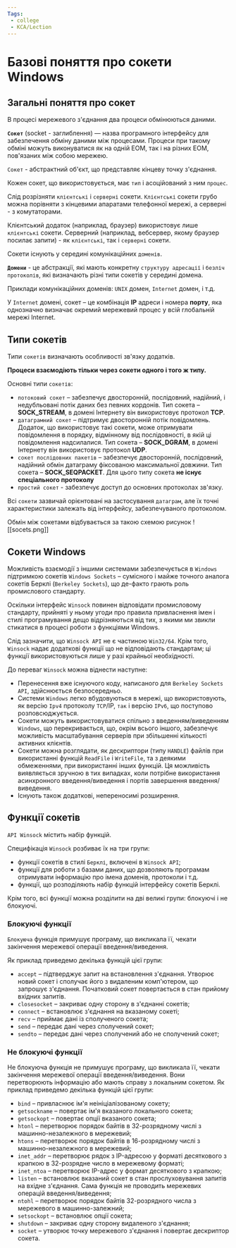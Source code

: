 ```yaml
---
Tags: 
 - college
 - KCA/Lection
---
```

# Базові поняття про сокети Windows
## Загальні поняття про сокет
В процесі мережевого з'єднання два процеси обмінюються даними. 

**`Сокет`** (socket - заглиблення) — назва програмного інтерфейсу для забезпечення обміну даними між процесами. Процеси при такому обміні можуть виконуватися як на одній ЕОМ, так і на різних ЕОМ, пов'язаних між собою мережею.

`Сокет` - абстрактний об'єкт, що представляє кінцеву точку з'єднання.

Кожен сокет, що використовується, має `тип` і асоційований з ним `процес`. 

Слід розрізняти `клієнтські` i `серверні` сокети.
`Клієнтські` сокети грубо можна порівняти з кінцевими апаратами телефонної мережі, а серверні - з комутаторами. 

Клієнтський додаток (наприклад, браузер) використовує лише `клієнтські` сокети.
Серверний (наприклад, вебсервер, якому браузер посилає запити) - як `клієнтські`, так і `серверні` сокети.

Сокети існують у середині комунікаційних `доменів`. 

**`Домени`** - це абстракції, які мають конкретну `структуру адресації` і `безліч протоколів`, які визначають різні типи сокетів у середині домена. 

Приклади комунікаційних доменів: `UNIX` домен, `Internet` домен, і т.д.

У `Internet` домені, сокет – це комбінація **IP** адреси і номера **порту**, яка однозначно визначає окремий мережевий процес у всій глобальній мережі Internet. 

## **Типи сокетів**
Типи `сокетів` визначають особливості зв'язку додатків. 

**Процеси взаємодіють тільки через сокети одного і того ж типу.**

Основні типи `сокетів`:
-   `потоковий сокет` – забезпечує двосторонній, послідовний, надійний, і недубльовані потік даних без певних кордонів. 
	Тип сокета – **SOCK_STREAM**, в домені Інтернету він використовує протокол **TCP**.
-   `датаграмний сокет` – підтримує двосторонній потік повідомлень. Додаток, що використовує такі сокети, може отримувати повідомлення в порядку, відмінному від послідовності, в якій ці повідомлення надсилалися. 
	Тип сокета – **SOCK_DGRAM**, в домені Інтернету він використовує протокол **UDP**.
-   `сокет послідовних пакетів` – забезпечує двосторонній, послідовний, надійний обмін датаграму фіксованою максимальної довжини. 
	Тип сокета – **SOCK_SEQPACKET**. Для цього типу сокета **не існує спеціального протоколу**
-  `простий сокет` - забезпечує доступ до основних протоколах зв'язку.

Всі `сокети` зазвичай орієнтовані на застосування `датаграм`, але їх точні характеристики залежать від інтерфейсу, забезпечуваного протоколом. 

Обмін між сокетами відбувається за такою схемою рисунок
![[socets.png]]
## Сокети Windows
Можливість взаємодії з іншими системами забезпечується в `Windows` підтримкою сокетів `Windows Sockets` – сумісного і майже точного аналога сокетів Берклі (`Berkeley Sockets`), що де-факто грають роль промислового стандарту.

Оскільки інтерфейс `Winsock` повинен відповідати промисловому стандарту, прийняті у ньому угоди про правила привласнення імен і стилі програмування дещо відрізняються від тих, з якими ми звикли стикатися в процесі роботи з функціями Windows. 

Слід зазначити, що `Winsock API` не є частиною `Win32/64`. Крім того, `Winsock` надає додаткові функції що не відповідають стандартам; ці функції використовуються лише у разі крайньої необхідності.

До переваг `Winsock` можна віднести наступне:
-   Перенесення вже існуючого коду, написаного для `Berkeley Sockets API`, здійснюється безпосередньо.
-   Системи `Windows` легко вбудовуються в мережі, що використовують, як версію `Ipv4` протоколу `TCP`/IP, `так` і версію `IPv6`, що поступово розповсюджується.
-   Сокети можуть використовуватися спільно з введенням/виведенням `Windows`, що перекривається, що, окрім всього іншого, забезпечує можливість масштабування серверів при збільшенні кількості активних клієнтів.
-   Сокети можна розглядати, як дескриптори (типу `HANDLE`) файлів при використанні функцій `ReadFile` і `WriteFile`, та з деякими обмеженнями, при використанні інших функцій. Ця можливість виявляється зручною в тих випадках, коли потрібне використання асинхронного введення/виведення і портів завершення введення/виведення.
-   Існують також додаткові, непереносимі розширення.

## Функції сокетів
`API Winsock` містить набір функцій. 

Специфікація `Winsock` розбиває їх на три групи:
-   функції сокетів в стилі `Берклі`, включені в `Winsock API`;
-   функції для роботи з базами даних, що дозволяють програмам отримувати інформацію про імена доменів, протоколи і т.д.
-   функції, що розподіляють набір функцій інтерфейсу сокетів Берклі.

Крім того, всі функції можна розділити на дві великі групи: блокуючі і не блокуючі.

### Блокуючі функції
`Блокуюча` функція примушує програму, що викликала її, чекати закінчення мережевої операції введення/виведення. 

Як приклад приведемо декілька функцій цієї групи:
- `аccept` – підтверджує запит на встановлення з'єднання. Утворює новий сокет і сполучає його з видаленим комп'ютером, що запрошує з'єднання. Початковий сокет повертається в стан прийому вхідних запитів.
- `closesocket` – закриває одну сторону в з'єднанні сокетів;
- `connect` – встановлює з'єднання на вказаному сокеті;
- `recv` – приймає дані із сполученого сокета;
- `send` – передає дані через сполучений сокет;
- `sendto` – передає дані через сполучений або не сполучений сокет; 


### Не блокуючі функції
Не блокуюча функція не примушує програму, що викликала її, чекати закінчення мережевої операції введення/виведення. Вони перетворюють інформацію або мають справу з локальним сокетом. Як приклад приведемо декілька функцій цієї групи:

- `bind` – привласнює ім'я неініціалізованому сокету;
- `getsockname` – повертає ім'я вказаного локального сокета;
- `getsockopt` – повертає опції вказаного сокета;
- `htonl` – перетворює порядок байтів в 32-розрядному числі з машинно-незалежного в мережевий;
- `htons` – перетворює порядок байтів в 16-розрядному числі з машинно-незалежного в мережевий;
- `inet_addr` – перетворює рядок з IP-адресою у форматі десяткового з крапкою в 32-розрядне число в мережевому форматі;
- `inet_ntoa` – перетворює IP-адрес у формат десяткового з крапкою;
- `listen` – встановлює вказаний сокет в стан прослуховування запитів на вхідне з'єднання. Сама функція не проводить мережевих операцій введення/виведення;
- `ntohl` – перетворює порядок байтів 32-розрядного числа з мережевого в машинно-залежний;
- `setsockopt` – встановлює опції сокета;
- `shutdown` – закриває одну сторону видаленого з'єднання;
- `socket` – утворює точку мережевого з'єднання і повертає дескриптор сокета.